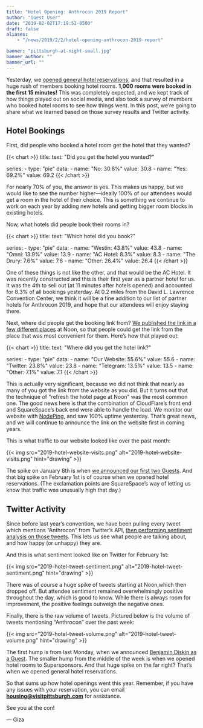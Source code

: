 ```yaml
---
title: "Hotel Opening: Anthrocon 2019 Report"
author: "Guest User"
date: "2019-02-02T17:19:52-0500"
draft: false
aliases:
    - "/news/2019/2/2/hotel-opening-anthrocon-2019-report"

banner: "pittsburgh-at-night-small.jpg"
banner_author: ""
banner_url: ""
---
```


Yesterday, we [opened general hotel reservations](/hotel), and that resulted in a huge rush of members booking hotel rooms. **1,000 rooms were booked in the first 15 minutes!** This was completely expected, and we kept track of how things played out on social media, and also took a survey of members who booked hotel rooms to see how things went.  In this post, we’re going to share what we learned based on those survey results and Twitter activity.

## Hotel Bookings

First, did people who booked a hotel room get the hotel that they wanted?

{{< chart >}}
title:
    text: "Did you get the hotel you wanted?"

series:
    - type: "pie"
      data:
        - name: "No: 30.8%"
          value: 30.8
        - name: "Yes: 69.2%"
          value: 69.2
{{< /chart >}}

For nearly 70% of you, the answer is yes.  This makes us happy, but we would like to see the number higher—ideally 100% of our attendees would get a room in the hotel of their choice.  This is something we continue to work on each year by adding new hotels and getting bigger room blocks in existing hotels.

Now, what hotels did people book their rooms in?

{{< chart >}}
title:
    text: "Which hotel did you book?"

series:
    - type: "pie"
      data:
        - name: "Westin: 43.8%"
          value: 43.8
        - name: "Omni: 13.9%"
          value: 13.9
        - name: "AC Hotel: 8.3%"
          value: 8.3
        - name: "The Drury: 7.6%"
          value: 7.6
        - name: "Other: 26.4%"
          value: 26.4
{{< /chart >}}

One of these things is not like the other, and that would be the AC Hotel.  It was recently constructed and this is their first year as a partner hotel for us.  It was the 4th to sell out (at 11 minutes after hotels opened) and accounted for 8.3% of all bookings yesterday.  At 0.2 miles from the David L. Lawrence Convention Center, we think it will be a fine addition to our list of partner hotels for Anthrocon 2019, and hope that our attendees will enjoy staying there.

Next, where did people get the booking link from? [We published the link in a few different places](/news/2019/1/14/what-to-expect-when-hotels-open) at Noon, so that people could get the link from the place that was most convenient for them.  Here’s how that played out:

{{< chart >}}
title:
    text: "Where did you get the hotel link?"

series:
    - type: "pie"
      data:
        - name: "Our Website: 55.6%"
          value: 55.6
        - name: "Twitter: 23.8%"
          value: 23.8
        - name: "Telegram: 13.5%"
          value: 13.5
        - name: "Other: 7.1%"
          value: 7.1
{{< /chart >}}

This is actually very significant, because we did not think that nearly as many of you got the link from the website as you did.  But it turns out that the technique of “refresh the hotel page at Noon” was the most common one.  The good news here is that the combination of CloudFlare’s front end and SquareSpace’s back end were able to handle the load.  We monitor our website with [NodePing](https://nodeping.com/), and saw 100% uptime yesterday.  That’s great news, and we will continue to announce the link on the website first in coming years.

This is what traffic to our website looked like over the past month:

{{< img src="2019-hotel-website-visits.png" alt="2019-hotel-website-visits.png" hint="drawing" >}}

The spike on January 8th is when [we announced our first two Guests](/goh).  And that big spike on February 1st is of course when we opened hotel reservations.  (The exclamation points are SquareSpace’s way of letting us know that traffic was unusually high that day.)

## Twitter Activity

Since before last year’s convention, we have been pulling every tweet which mentions “Anthrocon” from Twitter’s API, [then performing sentiment analysis on those tweets](https://github.com/dmuth/twitter-sentiment-analysis).  This lets us see what people are talking about, and how happy (or unhappy) they are.

And this is what sentiment looked like on Twitter for February 1st:

{{< img src="2019-hotel-tweet-sentiment.png" alt="2019-hotel-tweet-sentiment.png" hint="drawing" >}}

There was of course a huge spike of tweets starting at Noon,which then dropped off.  But attendee sentiment remained overwhelmingly positive throughout the day, which is good to know.  While there is always room for improvement, the positive feelings outweigh the negative ones.

Finally, there is the raw volume of tweets.  Pictured below is the volume of tweets mentioning “Anthrocon” over the past week:

{{< img src="2019-hotel-tweet-volume.png" alt="2019-hotel-tweet-volume.png" hint="drawing" >}}

The first hump is from last Monday, when we announced [Benjamin Diskin as a Guest](/goh).  The smaller hump from the middle of the week is when we opened hotel rooms to Supersponsors.  And that huge spike on the far right?  That’s when we opened general hotel reservations.

So that sums up how hotel openings went this year.  Remember, if you have any issues with your reservation, you can email **housing@visitpittsburgh.com** for assistance.

See you at the con!

— Giza
